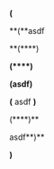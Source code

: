 **(**

**(**asdf

**(****)

**(****)**

**(**asdf**)**

**(** asdf **)**

(****)**

asdf**)**

**)**